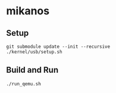 # mikanos
## Setup
```shell
git submodule update --init --recursive
./kernel/usb/setup.sh
```

## Build and Run
```shell
./run_qemu.sh
```
